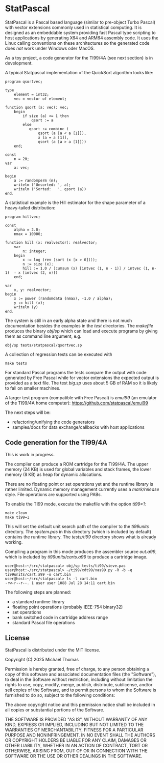 # StatPascal

StatPascal is a Pascal based language (similar to pre-object Turbo Pascal)
with vector extensions commonly used in statistical computing.  It is
designed as an embeddable system providing fast Pascal type scripting to
host applications by generating X64 and ARM64 assembly code.  It uses the
Linux calling conventions on these architectures so the generated code does
*not* work under Windows oder MacOS.

As a toy project, a code generator for the TI99/4A (see next section) is in
development.

A typical Statpascal implementation of the QuickSort algorithm looks like:

    program qsortvec;

    type 
        element = int32;
        vec = vector of element;

    function qsort (a: vec): vec;
        begin
            if size (a) <= 1 then
                qsort := a
            else
               qsort := combine (
                   qsort (a [a < a [1]]), 
                   a [a = a [1]], 
                   qsort (a [a > a [1]]))
        end;

    const
        n = 20;
    var 
        a: vec;

    begin
        a := randomperm (n);
        writeln ('Unsorted: ', a);
        writeln ('Sorted:   ', qsort (a))
    end.

A statistical example is the Hill estimator for the shape parameter of a
heavy-tailed distribution:

    program hillvec;

    const 
        alpha = 2.0;
        nmax = 10000;

    function hill (x: realvector): realvector;
        var 
            n: integer;
        begin
            x := log (rev (sort (x [x > 0])));
            n := size (x);
            hill := 1.0 / (cumsum (x) [intvec (1, n - 1)] / intvec (1, n-1)  - x [intvec (2, n)])
        end;

    var 
        x, y: realvector;
    begin
        x := power (randomdata (nmax), -1.0 / alpha);
        y := hill (x);
        writeln (y)
    end.


The system is still in an early alpha state and there is not much
documentation besides the examples in the *test* directories. The *makefile*
produces the binary *obj/sp* which can load and execute programs by giving
them as command line argument, e.g.

    obj/sp tests/statpascal/qsortvec.sp

A collection of regression tests can be executed with

    make tests

For standard Pascal programs the tests compare the output with code
generated by Free Pascal while for vector extensions the expected output is
provided as a text file. The test *big.sp* uses about 5 GB of RAM so it is
likely to fail on smaller machines.

A larger test program (compatible with Free Pascal) is *emul99*
(an emulator of the TI99/4A home computer):
https://github.com/statpascal/emul99

The next steps will be:

- refactoring/unifying the code generators
- samples/docs for data exchange/callbacks with host applications

## Code generation for the TI99/4A

This is work in progress.

The compiler can produce a ROM cartridge for the TI99/4A. The upper memory
(24 KB) is used for global variables and stack frames, the lower memory (8
KB) as heap for dynamic allocations.

There are no floating point or set operations yet and the runtime library is
rather limited. Dynamic memory management currently uses a *mark/release*
style. File operations are supported using PABs.

To enable the TI99 mode, execute the makefile with the option *ti99=1*:

```
make clean
make ti99=1
```

This will set the default unit search path of the compiler to the *ti99units* directory. The
*system.pas* in this directory (which is included by default) contains the
runtime library. The *tests/ti99* directory shows what is
already working.

Compiling a program in this mode produces the assembler source *out.a99*,
which is included by *ti99units/carts.a99* to produce a cartridge image.

```
user@host:~/src/statpascal> obj/sp tests/ti99/sieve.pas 
user@host:~/src/statpascal> ~/ti99/xdt99/xas99.py -R -b -q ti99units/cart.a99 -o cart.bin
user@host:~/src/statpascal> ls -l cart.bin 
-rw-r--r--. 1 user user 1088 Jul 28 14:11 cart.bin
```

The following steps are planned:

- a standard runtime library
- floating point operations (probably IEEE-754 binary32)
- set operations
- bank switched code in cartridge address range
- standard Pascal file operations

## License

StatPascal is distributed under the MIT license.

Copyright (C) 2025 Michael Thomas

Permission is hereby granted, free of charge, to any person obtaining a copy
of this software and associated documentation files (the "Software"), to deal
in the Software without restriction, including without limitation the rights
to use, copy, modify, merge, publish, distribute, sublicense, and/or sell
copies of the Software, and to permit persons to whom the Software is
furnished to do so, subject to the following conditions:

The above copyright notice and this permission notice shall be included in all
copies or substantial portions of the Software.

THE SOFTWARE IS PROVIDED "AS IS", WITHOUT WARRANTY OF ANY KIND, EXPRESS OR
IMPLIED, INCLUDING BUT NOT LIMITED TO THE WARRANTIES OF MERCHANTABILITY,
FITNESS FOR A PARTICULAR PURPOSE AND NONINFRINGEMENT. IN NO EVENT SHALL THE
AUTHORS OR COPYRIGHT HOLDERS BE LIABLE FOR ANY CLAIM, DAMAGES OR OTHER
LIABILITY, WHETHER IN AN ACTION OF CONTRACT, TORT OR OTHERWISE, ARISING FROM,
OUT OF OR IN CONNECTION WITH THE SOFTWARE OR THE USE OR OTHER DEALINGS IN THE
SOFTWARE.
